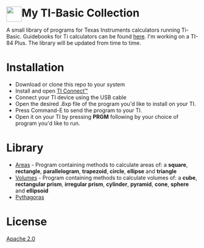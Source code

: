 # My TI-Basic Collection <img width="40px" src="http://i.imgur.com/esLmBa3.png" style="float:left">
A small library of programs for Texas Instruments calculators running Ti-Basic.
Guidebooks for Ti calculators can be found [here](https://education.ti.com/en/guidebook/search?active=guidebooks).
I'm working on a TI-84 Plus. The library will be updated from time to time.

# Installation

* Download or clone this repo to your system
* Install and open [TI Connect™](https://education.ti.com/en/products/computer-software/ti-connect-ce-sw)
* Connect your TI device using the USB cable
* Open the desired .8xp file of the program you'd like to install on your TI.
* Press Command-E to send the program to your TI.
* Open it on your TI by pressing **PRGM** following by your choice of program you'd like to run.

# Library
* [Areas](https://github.com/jeroenboumans/TiBasic-Collection/blob/master/src/Areas.8xp) - Program containing methods to calculate areas of: a **square**, **rectangle**, **parallelogram**, **trapezoid**, **circle**, **ellipse** and **triangle**
* [Volumes](https://github.com/jeroenboumans/TiBasic-Collection/blob/master/src/Volumes.8xp) - Program containing methods to calculate volumes of: a **cube**, **rectangular prism**, **irregular prism**, **cylinder**, **pyramid**, **cone**, **sphere** and **ellipsoid**
* [Pythagoras](https://github.com/jeroenboumans/TiBasic-Collection/blob/master/src/PYTHAGORAS.8xp)

# License
[Apache 2.0](https://github.com/jeroenboumans/TiBasic-Collection/blob/master/LICENSE)
